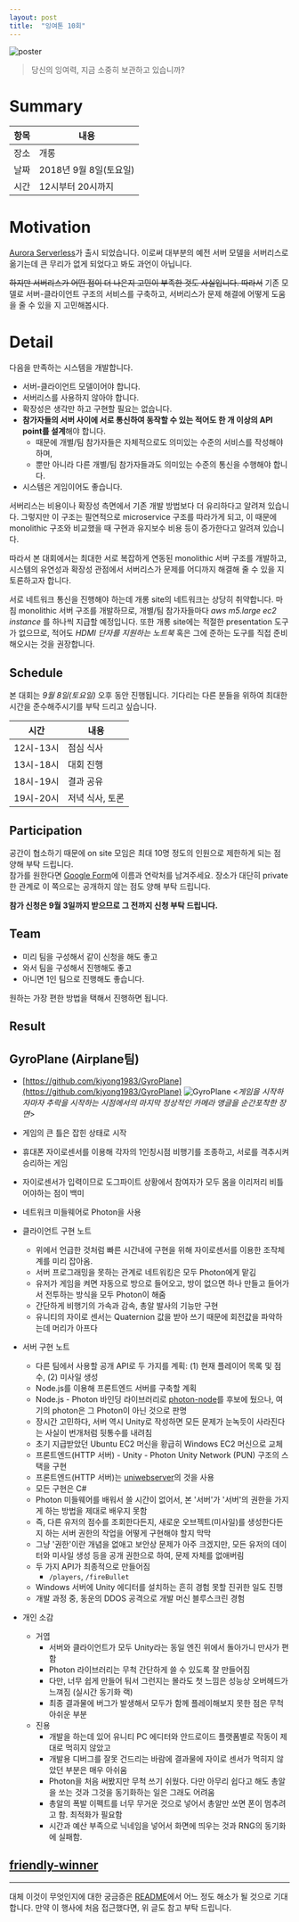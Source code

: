 ```yaml
---
layout: post
title:  "잉여톤 10회"
---
```


![poster](/images/yyt_10.jpg)

> 당신의 잉여력, 지금 소중히 보관하고 있습니까?

# Summary

| 항목 | 내용 |
| --- | --- |
| 장소 | 개롱 |
| 날짜 | 2018년 9월 8일(토요일) |
| 시간 | 12시부터 20시까지 |

# Motivation

[Aurora Serverless](https://aws.amazon.com/ko/blogs/aws/aurora-serverless-ga/)가 출시 되었습니다. 이로써 대부분의 예전 서버 모델을 서버리스로 옮기는데 큰 무리가 없게 되었다고 봐도 과언이 아닙니다.

~~하지만 서버리스가 어떤 점이 더 나은지 고민이 부족한 것도 사실입니다. 따라서~~ 기존 모델로 서버-클라이언트 구조의 서비스를 구축하고, 서버리스가 문제 해결에 어떻게 도움을 줄 수 있을 지 고민해봅시다.

# Detail

다음을 만족하는 시스템을 개발합니다.

- 서버-클라이언트 모델이어야 합니다.
- 서버리스를 사용하지 않아야 합니다.
- 확장성은 생각만 하고 구현할 필요는 없습니다.
- **참가자들의 서버 사이에 서로 통신하여 동작할 수 있는 적어도 한 개 이상의 API point를 설계**해야 합니다.
  - 때문에 개별/팀 참가자들은 자체적으로도 의미있는 수준의 서비스를 작성해야 하며,
  - 뿐만 아니라 다른 개별/팀 참가자들과도 의미있는 수준의 통신을 수행해야 합니다.
- 시스템은 게임이어도 좋습니다.

서버리스는 비용이나 확장성 측면에서 기존 개발 방법보다 더 유리하다고 알려져 있습니다. 그렇지만 이 구조는 필연적으로 microservice 구조를 따라가게 되고, 이 때문에 monolithic 구조와 비교했을 때 구현과 유지보수 비용 등이 증가한다고 알려져 있습니다.

따라서 본 대회에서는 최대한 서로 복잡하게 연동된 monolithic 서버 구조를 개발하고, 시스템의 유연성과 확장성 관점에서 서버리스가 문제를 어디까지 해결해 줄 수 있을 지 토론하고자 합니다.

서로 네트워크 통신을 진행해야 하는데 개롱 site의 네트워크는 상당히 취약합니다. 마침 monolithic 서버 구조를 개발하므로, 개별/팀 참가자들마다 _aws m5.large ec2 instance_ 를 하나씩 지급할 예정입니다. 또한 개롱 site에는 적절한 presentation 도구가 없으므로, 적어도 *HDMI 단자를 지원하는 노트북* 혹은 그에 준하는 도구를 직접 준비해오시는 것을 권장합니다.

## Schedule

본 대회는 *9월 8일(토요일)* 오후 동안 진행됩니다. 기다리는 다른 분들을 위하여 최대한 시간을 준수해주시기를 부탁 드리고 싶습니다.

| 시간 | 내용 |
| --- | --- |
| 12시-13시 | 점심 식사 |
| 13시-18시 | 대회 진행 |
| 18시-19시 | 결과 공유 |
| 19시-20시 | 저녁 식사, 토론 |

## Participation

공간이 협소하기 때문에 on site 모임은 최대 10명 정도의 인원으로 제한하게 되는 점 양해 부탁 드립니다.  
참가를 원한다면 [Google Form](https://goo.gl/forms/3PJIoHBP3xKj3phN2)에 이름과 연락처를 남겨주세요. 장소가 대단히 private한 관계로 이 쪽으로는 공개하지 않는 점도 양해 부탁 드립니다.

**참가 신청은 9월 3일까지 받으므로 그 전까지 신청 부탁 드립니다.**

## Team

- 미리 팀을 구성해서 같이 신청을 해도 좋고
- 와서 팀을 구성해서 진행해도 좋고
- 아니면 1인 팀으로 진행해도 좋습니다.

원하는 가장 편한 방법을 택해서 진행하면 됩니다.

## Result

## GyroPlane (Airplane팀)

* [https://github.com/kjyong1983/GyroPlane](https://github.com/kjyong1983/GyroPlane)
![GyroPlane](/images/10/gyroplane.png)
<_게임을 시작하자마자 추락을 시작하는 시점에서의 마지막 정상적인 카메라 앵글을 순간포착한 장면_>

* 게임의 큰 틀은 잡힌 상태로 시작
* 휴대폰 자이로센서를 이용해 각자의 1인칭시점 비행기를 조종하고, 서로를 격추시켜 승리하는 게임
* 자이로센서가 입력이므로 도그파이트 상황에서 참여자가 모두 몸을 이리저리 비틀어야하는 점이 백미
* 네트워크 미들웨어로 Photon을 사용
* 클라이언트 구현 노트
  * 위에서 언급한 것처럼 빠른 시간내에 구현을 위해 자이로센서를 이용한 조작체계를 미리 잡아옴.
  * 서버 프로그래밍을 못하는 관계로 네트워킹은 모두 Photon에게 맡김
  * 유저가 게임을 켜면 자동으로 방으로 들어오고, 방이 없으면 하나 만들고 들어가서 전투하는 방식을 모두 Photon이 해줌
  * 간단하게 비행기의 가속과 감속, 총알 발사의 기능만 구현
  * 유니티의 자이로 센서는 Quaternion 값을 받아 쓰기 때문에 회전값을 파악하는데 머리가 아프다
* 서버 구현 노트
  * 다른 팀에서 사용할 공개 API로 두 가지를 계획: (1) 현재 플레이어 목록 및 점수, (2) 미사일 생성
  * Node.js를 이용해 프론트엔드 서버를 구축할 계획
  * Node.js - Photon 바인딩 라이브러리로 [photon-node](https://www.npmjs.com/package/photon-node)를 후보에 뒀으나, 여기의 photon은 그 Photon이 아닌 것으로 판명
  * 장시간 고민하다, 서버 역시 Unity로 작성하면 모든 문제가 눈녹듯이 사라진다는 사실이 번개처럼 뒷통수를 내려침
  * 초기 지급받았던 Ubuntu EC2 머신을 황급히 Windows EC2 머신으로 교체
  * 프론트엔드(HTTP 서버) - Unity - Photon Unity Network (PUN) 구조의 스택을 구현
  * 프론트엔드(HTTP 서버)는 [uniwebserver](https://github.com/simonwittber/uniwebserver)의 것을 사용
  * 모든 구현은 C#
  * Photon 미들웨어를 배워서 쓸 시간이 없어서, 본 '서버'가 '서버'의 권한을 가지게 하는 방법을 제대로 배우지 못함
  * 즉, 다른 유저의 점수를 조회한다든지, 새로운 오브젝트(미사일)를 생성한다든지 하는 서버 권한의 작업을 어떻게 구현해야 할지 막막
  * 그냥 '권한'이란 개념을 없애고 보안상 문제가 아주 크겠지만, 모든 유저의 데이터와 미사일 생성 등을 공개 권한으로 하여, 문제 자체를 없애버림
  * 두 가지 API가 최종적으로 만들어짐
    * `/players`, `/fireBullet`
  * Windows 서버에 Unity 에디터를 설치하는 흔히 경험 못할 진귀한 일도 진행
  * 개발 과정 중, 동운의 DDOS 공격으로 개발 머신 블루스크린 경험
* 개인 소감
  * 거엽
    * 서버와 클라이언트가 모두 Unity라는 동일 엔진 위에서 돌아가니 만사가 편함
    * Photon 라이브러리는 무척 간단하게 쓸 수 있도록 잘 만들어짐
    * 다만, 너무 쉽게 만들어 둬서 그런지는 몰라도 첫 느낌은 성능상 오버헤드가 느껴짐 (실시간 동기화 랙)
    * 최종 결과물에 버그가 발생해서 모두가 함께 플레이해보지 못한 점은 무척 아쉬운 부분
  * 진용
    * 개발을 하는데 있어 유니티 PC 에디터와 안드로이드 플랫폼별로 작동이 제대로 먹히지 않았고
    * 개발용 디버그를 잘못 건드리는 바람에 결과물에 자이로 센서가 먹히지 않았던 부분은 매우 아쉬움
    * Photon을 처음 써봤지만 무척 쓰기 쉬웠다. 다만 아무리 쉽다고 해도 총알을 쏘는 것과 그것을 동기화하는 일은 그래도 어려움
    * 총알의 폭발 이펙트를 너무 무거운 것으로 넣어서 총알만 쏘면 폰이 멈추려고 함. 최적화가 필요함
    * 시간과 예산 부족으로 닉네임을 넣어서 화면에 띄우는 것과 RNG의 동기화에 실패함.

## [friendly-winner](https://github.com/dplusic/friendly-winner/tree/yyt10)

---

대체 이것이 무엇인지에 대한 궁금증은 [README](/)에서 어느 정도 해소가 될 것으로 기대합니다.
만약 이 행사에 처음 접근했다면, 위 글도 참고 부탁 드립니다.
